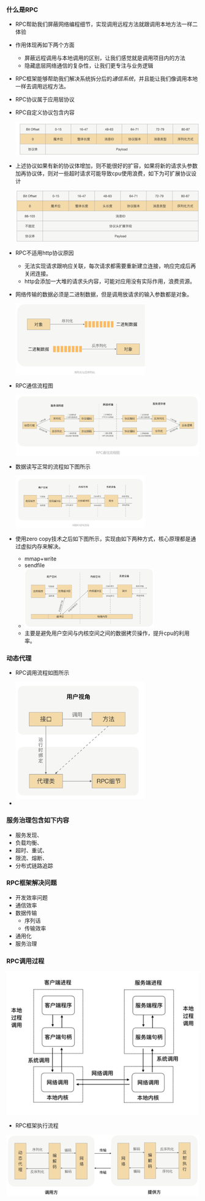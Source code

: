 ### 什么是RPC

- RPC帮助我们屏蔽网络编程细节，实现调用远程方法就跟调用本地方法一样二体验

- 作用体现再如下两个方面

  - 屏蔽远程调用与本地调用的区别，让我们感觉就是调用项目内的方法
  - 隐藏底层网络通信的复杂性，让我们更专注与业务逻辑

- RPC框架能够帮助我们解决系统拆分后的*通信系统*，并且能让我们像调用本地一样去调用远程方法。

- RPC协议属于应用层协议

- RPC自定义协议包含内容

  ![image-20200620233917848](assets/image-20200620233917848.png)

- 上述协议如果有新的协议体增加，则不能很好的扩容，如果将新的请求头参数加再协议体，则对一些超时请求可能导致cpu使用浪费，如下为可扩展协议设计

  ![image-20200620234404748](assets/image-20200620234404748.png)

- RPC不适用http协议原因

  - 无法实现请求跟响应关联，每次请求都需要重新建立连接，响应完成后再关闭连接。
  - http会添加一大堆的请求头内容，可能对应用没有实际作用，浪费资源。

- 网络传输的数据必须是二进制数据，但是调用放请求的输入参数都是对象。

  <img src="assets/image-20200624203052245.png" alt="image-20200624203052245" style="zoom:33%;" />

- RPC通信流程图

  ![image-20200624203246336](assets/image-20200624203246336.png)

- 数据读写正常的流程如下图所示

  <img src="assets/image-20200704234800485.png" alt="image-20200704234800485" style="zoom:33%;" />

- 使用zero copy技术之后如下图所示，实现由如下两种方式，核心原理都是通过虚拟内存来解决。

  - mmap+write
  - sendfile
  - <img src="assets/image-20200704235134840.png" alt="image-20200704235134840" style="zoom:33%;" />
  - 主要是避免用户空间与内核空间之间的数据拷贝操作，提升cpu的利用率。

### 动态代理

- RPC调用流程如图所示

  <img src="assets/image-20200705002045046.png" alt="image-20200705002045046" style="zoom:33%;" />

- 

### 服务治理包含如下内容

- 服务发现、
- 负载均衡、
- 超时、重试、
- 限流、熔断、
- 分布式链路追踪

### RPC框架解决问题

- 开发效率问题
- 通信效率
- 数据传输
  - 序列话
  - 传输效率
- 通用化
- 服务治理



### RPC调用过程

![img](assets/170df437fd3d3424)

- RPC框架执行流程

![image-20200620230633091](assets/image-20200620230633091.png)